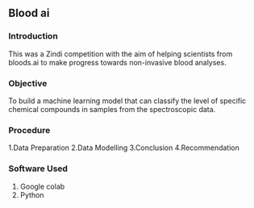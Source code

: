 ## Blood ai
### Introduction
This was a Zindi competition with the aim of helping scientists from bloods.ai to make progress towards non-invasive blood analyses.

### Objective
To build a machine learning model that can classify the level of specific chemical compounds in samples from the spectroscopic data.

### Procedure
1.Data Preparation
2.Data Modelling
3.Conclusion
4.Recommendation

### Software Used
1. Google colab
2. Python
